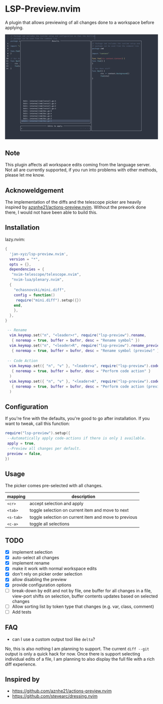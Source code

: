 # LSP-Preview.nvim

A plugin that allows previewing of all changes done to a workspace before
applying.

![example](./selection.png)

## Note

This plugin affects all workspace edits coming from the language server.
Not all are currently supported, if you run into problems with other methods,
please let me know.

## Acknoweldgement

The implementation of the diffs and the telescope picker
are heavily inspired by [azsnhe21/actions-preview.nvim](https://github.com/aznhe21/actions-preview.nvim).
Without the prework done there, I would not have been able to build this.

## Installation

lazy.nvim:

```lua
{
  'jan-xyz/lsp-preview.nvim',
  version = "*",
  opts = {},
  dependencies = {
   "nvim-telescope/telescope.nvim",
   "nvim-lua/plenary.nvim",
  {
    "echasnovski/mini.diff",
    config = function()
     require("mini.diff").setup({})
    end,
    },
  },
}
```

```lua
 -- Rename
  vim.keymap.set("n", "<leader>r", require("lsp-preview").rename,
   { noremap = true, buffer = bufnr, desc = "Rename symbol" })
  vim.keymap.set("n", "<leader>R", require("lsp-preview").rename_preview,
   { noremap = true, buffer = bufnr, desc = "Rename symbol (preview)" })

 -- Code Action
  vim.keymap.set({ "n", "v" }, "<leader>a", require("lsp-preview").code_action,
   { noremap = true, buffer = bufnr, desc = "Perform code action" }
  )
  vim.keymap.set({ "n", "v" }, "<leader>A", require("lsp-preview").code_action_preview,
   { noremap = true, buffer = bufnr, desc = "Perform code action (preview)" }
  )
```

## Configuration

If you're fine with the defaults, you're good to go after installation. If you
want to tweak, call this function:

```lua
require("lsp-preview").setup({
 --Automatically apply code-actions if there is only 1 available.
 apply = true,
 --Preview all changes per default.
 preview = false,
})
```

## Usage

The picker comes pre-selected with all changes.

| mapping | description |
|----|----|
| `<cr>` | accept selection and apply|
| `<tab>` | toggle selection on current item and move to next |
| `<s-tab>` | toggle selection on current item and move to previous |
| `<c-a>` | toggle all selections |

## TODO

* [x] implement selection
* [x] auto-select all changes
* [x] implement rename
* [x] make it work with normal workspace edits
* [x] don't rely on picker order selection
* [x] allow disabling the preview
* [x] provide configuration options
* [ ] break-down by edit and not by file, one buffer for all changes in a file,
  view-port shifts on selection, buffer contents updates based on selected
  changes
* [ ] Allow sorting list by token type that changes (e.g. var, class, comment)
* [ ] Add tests

## FAQ

* can I use a custom output tool like `delta`?

No, this is also nothing I am planning to support. The current `diff --git` output
is only a quick hack for now. Once there is support selecting individual edits
of a file, I am planning to also display the full file with a rich diff experience.

## Inspired by

* <https://github.com/aznhe21/actions-preview.nvim>
* <https://github.com/stevearc/dressing.nvim>
